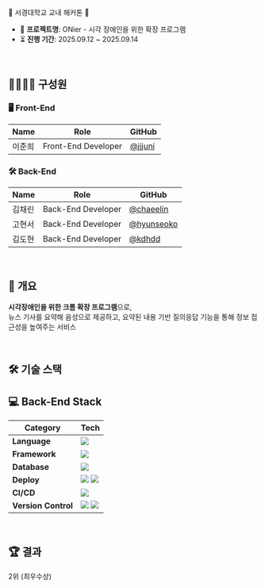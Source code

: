 🌱 서경대학교 교내 해커톤 🌱  

- 🧾 **프로젝트명**: ONier - 시각 장애인을 위한 확장 프로그램
- ⏳ **진행 기간**: 2025.09.12 ~ 2025.09.14  

<br>

## 👨‍👩‍👧‍👦 구성원

### 🖥️ Front-End

| Name | Role | GitHub |
|------|------|--------|
| 이준희 | Front-End Developer | [@jjjuni](https://github.com/jjjuni) |

### 🛠️ Back-End

| Name | Role | GitHub |
|------|------|--------|
| 김채린 | Back-End Developer | [@chaeelin](https://github.com/chaeelin) |
| 고현서 | Back-End Developer | [@hyunseoko](https://github.com/hyunseoko) |
| 김도현 | Back-End Developer | [@kdhdd](https://github.com/kdhdd) |

<br>

## 📝 개요

**시각장애인을 위한 크롬 확장 프로그램**으로, 
<br>
뉴스 기사를 요약해 음성으로 제공하고, 요약된 내용 기반 질의응답 기능을 통해 정보 접근성을 높여주는 서비스

<br>  
                                                                                                                                                        
## 🛠 기술 스택

## 💻 Back-End Stack

| **Category**       | **Tech** |
|--------------------|----------|
| **Language**       | <img src="https://img.shields.io/badge/Python-3776AB?style=flat-square&logo=python&logoColor=white"> |
| **Framework**      | <img src="https://img.shields.io/badge/FastAPI-009688?style=flat-square&logo=fastapi&logoColor=white"> |
| **Database**       | <img src="https://img.shields.io/badge/Redis-DC382D?style=flat-square&logo=redis&logoColor=white"> |
| **Deploy**    | <img src="https://img.shields.io/badge/AWS-232F3E?style=flat-square&logo=amazonaws&logoColor=white"> <img src="https://img.shields.io/badge/Docker-2496ED?style=flat-square&logo=docker&logoColor=white"> |
| **CI/CD**          | <img src="https://img.shields.io/badge/GitHub%20Actions-2088FF?style=flat-square&logo=githubactions&logoColor=white"> |
| **Version Control**| <img src="https://img.shields.io/badge/Git-F05032?style=flat-square&logo=git&logoColor=white"> <img src="https://img.shields.io/badge/GitHub-181717?style=flat-square&logo=github&logoColor=white"> |

<br>

## 🏆 결과

2위 (최우수상)

<br>




